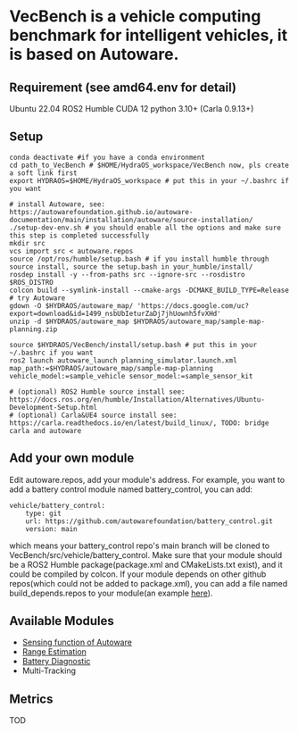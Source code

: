 <!--
 * @Description: 
 * @Author: Sauron
 * @Date: 2023-11-17 20:50:13
 * @LastEditTime: 2024-02-03 10:07:04
 * @LastEditors: Sauron
-->
# VecBench is a vehicle computing benchmark for intelligent vehicles, it is based on Autoware.
## Requirement (see amd64.env for detail)
Ubuntu 22.04
ROS2 Humble
CUDA 12
python 3.10+
(Carla 0.9.13+)

## Setup
```shell
conda deactivate #if you have a conda environment
cd path_to_VecBench # $HOME/HydraOS_workspace/VecBench now, pls create a soft link first
export HYDRAOS=$HOME/HydraOS_workspace # put this in your ~/.bashrc if you want

# install Autoware, see: https://autowarefoundation.github.io/autoware-documentation/main/installation/autoware/source-installation/
./setup-dev-env.sh # you should enable all the options and make sure this step is completed successfully
mkdir src
vcs import src < autoware.repos
source /opt/ros/humble/setup.bash # if you install humble through source install, source the setup.bash in your_humble/install/
rosdep install -y --from-paths src --ignore-src --rosdistro $ROS_DISTRO
colcon build --symlink-install --cmake-args -DCMAKE_BUILD_TYPE=Release
# try Autoware
gdown -O $HYDRAOS/autoware_map/ 'https://docs.google.com/uc?export=download&id=1499_nsbUbIeturZaDj7jhUownh5fvXHd'
unzip -d $HYDRAOS/autoware_map $HYDRAOS/autoware_map/sample-map-planning.zip

source $HYDRAOS/VecBench/install/setup.bash # put this in your ~/.bashrc if you want
ros2 launch autoware_launch planning_simulator.launch.xml map_path:=$HYDRAOS/autoware_map/sample-map-planning vehicle_model:=sample_vehicle sensor_model:=sample_sensor_kit

# (optional) ROS2 Humble source install see: https://docs.ros.org/en/humble/Installation/Alternatives/Ubuntu-Development-Setup.html
# (optional) Carla&UE4 source install see: https://carla.readthedocs.io/en/latest/build_linux/, TODO: bridge carla and autoware
```

## Add your own module
Edit autoware.repos, add your module's address. For example, you want to add a battery control module named battery_control, you can add:
```shell
vehicle/battery_control:
    type: git
    url: https://github.com/autowarefoundation/battery_control.git
    version: main
```
which means your battery_control repo's main branch will be cloned to VecBench/src/vehicle/battery_control. Make sure that your module should be a ROS2 Humble package(package.xml and CMakeLists.txt exist), and it could be compiled by colcon. If your module depends on other github repos(which could not be added to package.xml), you can add a file named build_depends.repos to your module(an example [here](https://github.com/tier4/tier4_ad_api_adaptor/blob/tier4/universe/build_depends.repos)).

## Available Modules
- [Sensing function of Autoware](./VecBench_docs/Sensing.md)
- [Range Estimation](https://github.com/qirenwang/range_estimation)
- [Battery Diagnostic](https://github.com/yongtaoyao/li_battery_ws)
- Multi-Tracking

## Metrics
TOD
<!--
# Autoware - the world's leading open-source software project for autonomous driving

![Autoware_RViz](https://user-images.githubusercontent.com/63835446/158918717-58d6deaf-93fb-47f9-891d-e242b02cba7b.png)
[![Discord](https://img.shields.io/discord/953808765935816715?label=Autoware%20Discord&style=for-the-badge)](https://discord.gg/Q94UsPvReQ)

Autoware is an open-source software stack for self-driving vehicles, built on the [Robot Operating System (ROS)](https://www.ros.org/). It includes all of the necessary functions to drive an autonomous vehicles from localization and object detection to route planning and control, and was created with the aim of enabling as many individuals and organizations as possible to contribute to open innovations in autonomous driving technology.

![Autoware architecture](https://static.wixstatic.com/media/984e93_552e338be28543c7949717053cc3f11f~mv2.png/v1/crop/x_0,y_1,w_1500,h_879/fill/w_863,h_506,al_c,usm_0.66_1.00_0.01,enc_auto/Autoware-GFX_edited.png)

## Documentation

To learn more about using or developing Autoware, refer to the [Autoware documentation site](https://autowarefoundation.github.io/autoware-documentation/main/). You can find the source for the documentation in [autowarefoundation/autoware-documentation](https://github.com/autowarefoundation/autoware-documentation).

## Repository overview

- [autowarefoundation/autoware](https://github.com/autowarefoundation/autoware)
  - Meta-repository containing `.repos` files to construct an Autoware workspace.
  - It is anticipated that this repository will be frequently forked by users, and so it contains minimal information to avoid unnecessary differences.
- [autowarefoundation/autoware_common](https://github.com/autowarefoundation/autoware_common)
  - Library/utility type repository containing commonly referenced ROS packages.
  - These packages were moved to a separate repository in order to reduce CI execution time
- [autowarefoundation/autoware.core](https://github.com/autowarefoundation/autoware.core)
  - Main repository for high-quality, stable ROS packages for Autonomous Driving.
  - Based on [Autoware.Auto](https://gitlab.com/autowarefoundation/autoware.auto/AutowareAuto) and [Autoware.Universe](https://github.com/autowarefoundation/autoware.universe).
- [autowarefoundation/autoware.universe](https://github.com/autowarefoundation/autoware.universe)
  - Repository for experimental, cutting-edge ROS packages for Autonomous Driving.
  - Autoware Universe was created to make it easier for researchers and developers to extend the functionality of Autoware Core
- [autowarefoundation/autoware_launch](https://github.com/autowarefoundation/autoware_launch)
  - Launch configuration repository containing node configurations and their parameters.
- [autowarefoundation/autoware-github-actions](https://github.com/autowarefoundation/autoware-github-actions)
  - Contains [reusable GitHub Actions workflows](https://docs.github.com/ja/actions/learn-github-actions/reusing-workflows) used by multiple repositories for CI.
  - Utilizes the [DRY](https://en.wikipedia.org/wiki/Don%27t_repeat_yourself) concept.
- [autowarefoundation/autoware-documentation](https://github.com/autowarefoundation/autoware-documentation)
  - Documentation repository for Autoware users and developers.
  - Since Autoware Core/Universe has multiple repositories, a central documentation repository is important to make information accessible from a single place.

## Using Autoware.AI

If you wish to use Autoware.AI, the previous version of Autoware based on ROS 1, switch to [autoware-ai](https://github.com/autowarefoundation/autoware_ai) repository. However, be aware that Autoware.AI has reached the end-of-life as of 2022, and we strongly recommend transitioning to Autoware Core/Universe for future use.

## Contributing

- [There is no formal process to become a contributor](https://github.com/autowarefoundation/autoware-projects/wiki#contributors) - you can comment on any [existing issues](https://github.com/autowarefoundation/autoware.universe/issues) or make a pull request on any Autoware repository!
  - Make sure to follow the [Contribution Guidelines](https://autowarefoundation.github.io/autoware-documentation/main/contributing/).
  - Take a look at Autoware's [various working groups](https://github.com/autowarefoundation/autoware-projects/wiki#working-group-list) to gain an understanding of any work in progress and to see how projects are managed.
- If you have any technical questions, you can start a discussion in the [Q&A category](https://github.com/autowarefoundation/autoware/discussions/categories/q-a) to request help and confirm if a potential issue is a bug or not.

## Useful resources

- [Autoware Foundation homepage](https://www.autoware.org/)
- [Support guidelines](https://autowarefoundation.github.io/autoware-documentation/main/support/support-guidelines/)
-->